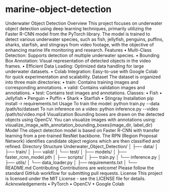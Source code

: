 # marine-object-detection
Underwater Object Detection
Overview
This project focuses on underwater object detection using deep learning techniques, primarily utilizing the Faster R-CNN model from the PyTorch library. The model is trained to detect various underwater species, such as fish, jellyfish, penguins, puffins, sharks, starfish, and stingrays from video footage, with the objective of enhancing marine life monitoring and research.
Features
•	Multi-Class Detection: Supports detection of multiple underwater species.
•	Bounding Box Annotation: Visual representation of detected objects in the video frames.
•	Efficient Data Loading: Optimized data handling for large underwater datasets.
•	Colab Integration: Easy-to-use with Google Colab for quick experimentation and scalability.
Dataset
The dataset is organized into three main directories:
•	train: Contains training images and corresponding annotations.
•	valid: Contains validation images and annotations.
•	test: Contains test images and annotations.
Classes:
•	Fish
•	Jellyfish
•	Penguin
•	Puffin
•	Shark
•	Starfish
•	Stingray
Installation
pip install -r requirements.txt
Usage
To train the model:
python train.py --data /path/to/dataset
To run inference on a video:
python inference.py --video /path/to/video.mp4
Visualization
Bounding boxes are drawn on the detected objects using OpenCV. You can visualize images with annotations using:
visualize_image_with_annotation_bounding_boxes(image_dir, label_dir)
Model
The object detection model is based on Faster R-CNN with transfer learning from a pre-trained ResNet backbone. The RPN (Region Proposal Network) identifies candidate object regions which are then classified and refined.
Directory Structure
Underwater_Object_Detection/
│
├── data/
│   ├── train/
│   ├── valid/
│   └── test/
│
├── models/
│   ├── faster_rcnn_model.pth
│
├── scripts/
│   ├── train.py
│   └── inference.py
│
├── utils/
│   └── data_loader.py
│
├── requirements.txt
│
└── README.md
Contributing
Contributions are welcome! Please follow the standard GitHub workflow for submitting pull requests.
License
This project is licensed under the MIT License - see the LICENSE file for details.
Acknowledgements
•	PyTorch
•	OpenCV
•	Google Colab
